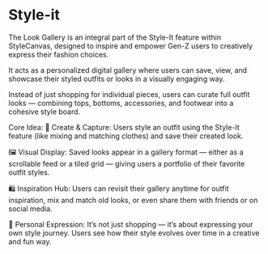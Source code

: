 # Style-it
The Look Gallery is an integral part of the Style-It feature within StyleCanvas, designed to inspire and empower Gen-Z users to creatively express their fashion choices.

It acts as a personalized digital gallery where users can save, view, and showcase their styled outfits or looks in a visually engaging way.

Instead of just shopping for individual pieces, users can curate full outfit looks — combining tops, bottoms, accessories, and footwear into a cohesive style board.

Core Idea:
🎨 Create & Capture:
Users style an outfit using the Style-It feature (like mixing and matching clothes) and save their created look.

🖼️ Visual Display:
Saved looks appear in a gallery format — either as a scrollable feed or a tiled grid — giving users a portfolio of their favorite outfit styles.

🛍️ Inspiration Hub:
Users can revisit their gallery anytime for outfit inspiration, mix and match old looks, or even share them with friends or on social media.

🌟 Personal Expression:
It’s not just shopping — it’s about expressing your own style journey. Users see how their style evolves over time in a creative and fun way.


